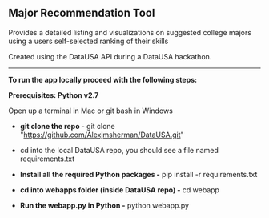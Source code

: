 ## Major Recommendation Tool

Provides a detailed listing and visualizations on suggested college majors using a users self-selected ranking of their skills

Created using the DataUSA API during a DataUSA hackathon.



---

**To run the app locally proceed with the following steps:**



**Prerequisites: Python v2.7**

Open up a terminal in Mac or git bash in Windows
* **git clone the repo -** git clone "https://github.com/Alexjmsherman/DataUSA.git"

* cd into the local DataUSA repo, you should see a file named requirements.txt

* **Install all the required Python packages -** pip install -r requirements.txt

* **cd into webapps folder (inside DataUSA repo) -** cd webapp

* **Run the webapp.py in Python -** python webapp.py

